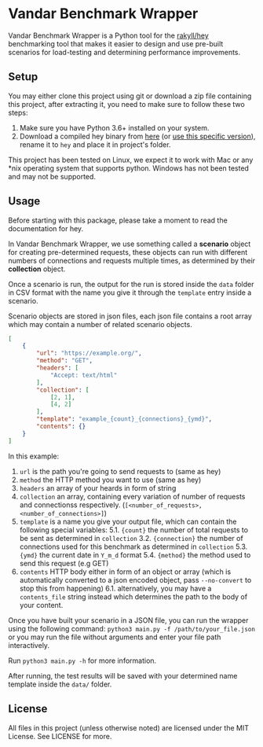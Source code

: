 # Vandar Benchmark Wrapper
Vandar Benchmark Wrapper is a Python tool for the [rakyll/hey](https://github.com/rakyll/hey) benchmarking tool that makes it easier to design and use pre-built scenarios for load-testing and determining performance improvements.

## Setup
You may either clone this project using git or download a zip file containing this project, after extracting it, you need to make sure to follow these two steps:
1. Make sure you have Python 3.6+ installed on your system.
2. Download a compiled hey binary from [here](https://github.com/rakyll/hey/tree/master#installation) (or [use this specific version](https://github.com/rakyll/hey/tree/master#installation)), rename it to `hey` and place it in project's folder.

This project has been tested on Linux, we expect it to work with Mac or any *nix operating system that supports python. Windows has not been tested and may not be supported.

## Usage 
Before starting with this package, please take a moment to read the documentation for hey.

In Vandar Benchmark Wrapper, we use something called a **scenario** object for creating pre-determined requests, these objects can run with different numbers of connections and requests multiple times, as determined by their **collection** object.

Once a scenario is run, the output for the run is stored inside the `data` folder in CSV format with the name you give it through the `template` entry inside a scenario.

Scenario objects are stored in json files, each json file contains a root array which may contain a number of related scenario objects.
```json
[
    {
        "url": "https://example.org/",
        "method": "GET",
        "headers": [
            "Accept: text/html"
        ],
        "collection": [
            [2, 1],
            [4, 2]
        ],
        "template": "example_{count}_{connections}_{ymd}",
        "contents": {}
    }
]
```
In this example:
1. `url` is the path you're going to send requests to (same as hey)
2. `method` the HTTP method you want to use (same as hey)
3. `headers` an array of your heards in form of string
4. `collection` an array, containing every variation of number of requests and connectionss respectively. (`[<number_of_requests>, <number_of_connections>]`)
5. `template` is a name you give your output file, which can contain the following special variables:
5.1. `{count}` the number of total requests to be sent as determined in `collection`
3.2. `{connection}` the number of connections used for this benchmark as determined in `collection`
5.3. `{ymd}` the current date in `Y_m_d` format
5.4. `{method}` the method used to send this request (e.g GET)
6. `contents` HTTP body either in form of an object or array (which is automatically converted to a json encoded object, pass `--no-convert` to stop this from happening)
6.1. alternatively, you may have a `contents_file` string instead which determines the path to the body of your content.

Once you have built your scenario in a JSON file, you can run the wrapper using the following command:
```python3 main.py -f /path/to/your_file.json```
or you may run the file without arguments and enter your file path interactively.

Run `python3 main.py -h` for more information.

After running, the test results will be saved with your determined name template inside the `data/` folder.
## License
All files in this project (unless otherwise noted) are licensed under the MIT License. See LICENSE for more.